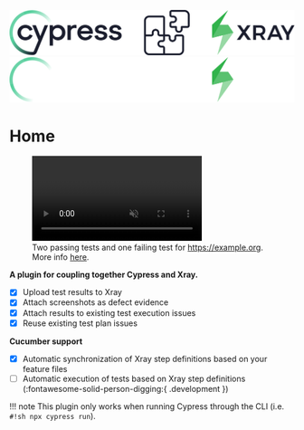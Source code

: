 ![plugin header](assets/images/headerDark.svg#only-light)
![plugin header](assets/images/headerLight.svg#only-dark)

# Home

<figure markdown>
   <video controls autoplay muted>
       <source src="assets/videos/guides_results_upload_00.mp4" type="video/mp4">
       Your browser does not support the video tag.
   </video>
  <figcaption>Two passing tests and one failing test for <a href="https://example.org">https://example.org</a>. More info <a href="section/guides/uploadTestResults/">here</a>.</figcaption>
</figure>

**A plugin for coupling together Cypress and Xray.**

- [x] Upload test results to Xray
- [X] Attach screenshots as defect evidence
- [X] Attach results to existing test execution issues
- [X] Reuse existing test plan issues

**Cucumber support**

- [x] Automatic synchronization of Xray step definitions based on your feature files
- [ ] Automatic execution of tests based on Xray step definitions (:fontawesome-solid-person-digging:{ .development })

!!! note
    This plugin only works when running Cypress through the CLI (i.e. `#!sh npx cypress run`).
